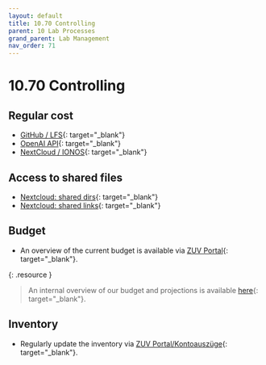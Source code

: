 ```yaml
---
layout: default
title: 10.70 Controlling
parent: 10 Lab Processes
grand_parent: Lab Management
nav_order: 71
---
```


# 10.70 Controlling

## Regular cost

- [GitHub / LFS](https://github.com/settings/billing/summary){: target="_blank"}
- [OpenAI API](https://platform.openai.com/settings/organization/usage){: target="_blank"}
- [NextCloud / IONOS](https://mein.ionos.de/product-overview){: target="_blank"}

## Access to shared files

- [Nextcloud: shared dirs](https://nc-2272638881871040784.nextcloud-ionos.com/index.php/apps/files/sharingout){: target="_blank"}
- [Nextcloud: shared links](https://nc-2272638881871040784.nextcloud-ionos.com/index.php/apps/files/sharinglinks){: target="_blank"}

## Budget

- An overview of the current budget is available via [ZUV Portal](https://zuvportal.uni-bamberg.de/){: target="_blank"}.

{: .resource } 
> An internal overview of our budget and projections is available [here](https://nc-2272638881871040784.nextcloud-ionos.com/index.php/apps/files/files/486375?dir=/10-lab/10_processes/70_controlling){: target="_blank"}.

## Inventory

- Regularly update the inventory via [ZUV Portal/Kontoauszüge](https://zuvportal.uni-bamberg.de/){: target="_blank"}.
